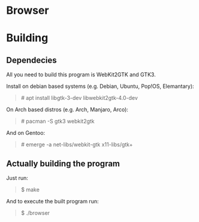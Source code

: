 # Browser


# Building
## Dependecies
All you need to build this program is WebKit2GTK and GTK3.

Install on debian based systems (e.g. Debian, Ubuntu, Pop!OS, Elemantary):
> \# apt install libgtk-3-dev libwebkit2gtk-4.0-dev

On Arch based distros (e.g. Arch, Manjaro, Arco):
> \# pacman -S gtk3 webkit2gtk

And on Gentoo:
> \# emerge -a net-libs/webkit-gtk x11-libs/gtk+

## Actually building the program

Just run: 
> $ make

And to execute the built program run:
> $ ./browser